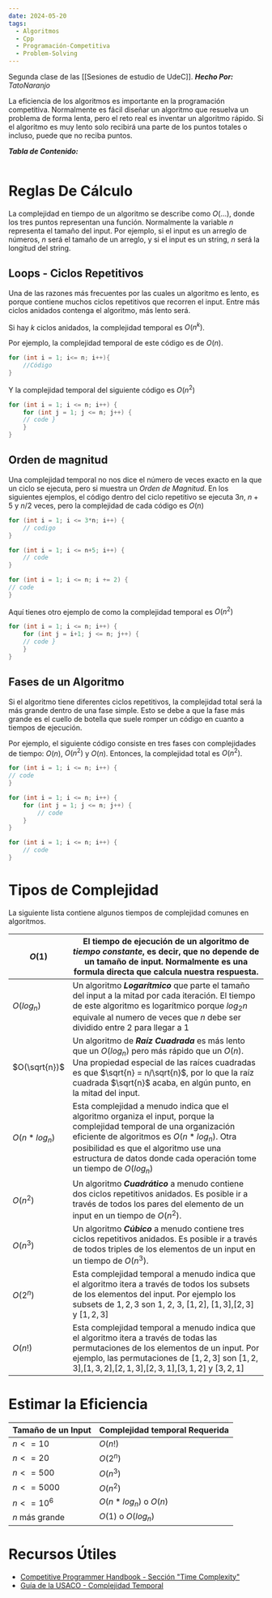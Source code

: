 ```yaml
---
date: 2024-05-20
tags:
  - Algoritmos
  - Cpp
  - Programación-Competitiva
  - Problem-Solving
---
```


Segunda clase de las [[Sesiones de estudio de UdeC]].
***Hecho Por:*** *TatoNaranjo*

La eficiencia de los algoritmos es importante en la programación competitiva. Normalmente es fácil diseñar un algoritmo que resuelva un problema de forma lenta, pero el reto real es inventar un algoritmo rápido. Si el algoritmo es muy lento solo recibirá una parte de los puntos totales o incluso, puede que no reciba puntos.

***Tabla de Contenido:***
```table-of-contents
```

# Reglas De Cálculo
La complejidad en tiempo de un algoritmo se describe como $O(...)$, donde los tres puntos representan una función. Normalmente la variable $n$ representa el tamaño del input. Por ejemplo, si el input es un arreglo de números, $n$ será el tamaño de un arreglo, y si el input es un string, $n$ será la longitud del string. 

## Loops - Ciclos Repetitivos
Una de las razones más frecuentes por las cuales un algoritmo es lento, es porque contiene muchos ciclos repetitivos que recorren el input. Entre más ciclos anidados contenga el algoritmo, más lento será.

Si hay $k$ ciclos anidados, la complejidad temporal es $O(n^k)$.

Por ejemplo, la complejidad temporal de este código es de $O(n)$.

```cpp
for (int i = 1; i<= n; i++){
	//Código
}
```

Y la complejidad temporal del siguiente código es $O(n^2)$

```cpp
for (int i = 1; i <= n; i++) { 
	for (int j = 1; j <= n; j++) { 
	// code } 
	}
}
```

## Orden de magnitud
Una complejidad temporal no nos dice el número de veces exacto en la que un ciclo se ejecuta, pero si muestra un *Orden de Magnitud*. En los siguientes ejemplos, el código dentro del ciclo repetitivo se ejecuta $3n$, $n+5$ y $n/2$ veces, pero la complejidad de cada código es $O(n)$

```cpp
for (int i = 1; i <= 3*n; i++) { 
	// codigo 
}
```

```cpp
for (int i = 1; i <= n+5; i++) { 
	// code 
}
```

```cpp
for (int i = 1; i <= n; i += 2) {
// code 
}
```

Aquí tienes otro ejemplo de como la complejidad temporal es $O(n^2)$

```cpp
for (int i = 1; i <= n; i++) { 
	for (int j = i+1; j <= n; j++) { 
	// code } 
	}
}
```

## Fases de un Algoritmo

Si el algoritmo tiene diferentes ciclos repetitivos, la complejidad total será la más grande dentro de una fase simple. Esto se debe a que la fase más grande es el cuello de botella que suele romper un código en cuanto a tiempos de ejecución.

Por ejemplo, el siguiente código consiste en tres fases con complejidades de tiempo: $O(n)$, $O(n^2)$  y $O(n)$. Entonces, la complejidad total es $O(n^2)$.

```cpp
for (int i = 1; i <= n; i++) { 
// code 
}

for (int i = 1; i <= n; i++) { 
	for (int j = 1; j <= n; j++) { 
		// code 
	} 
} 

for (int i = 1; i <= n; i++) { 
	// code 
}
```

# Tipos de Complejidad
La siguiente lista contiene algunos tiempos de complejidad comunes en algoritmos.


| $O(1)$ | El tiempo de ejecución de un algoritmo de ***tiempo constante***, es decir, que no depende de un tamaño de input. Normalmente es una formula directa que calcula nuestra respuesta. |
| ---- | ---- |
| $O(log_n)$ | Un algoritmo ***Logarítmico*** que parte el tamaño del input a la mitad por cada iteración. El tiempo de este algoritmo es logarítmico porque $log_2 n$ equivale al numero de veces que $n$ debe ser dividido entre $2$ para llegar a 1 |
| $O(\sqrt{n})$ | Un algoritmo de ***Raíz Cuadrada*** es más lento que un $O(log_n)$ pero más rápido que un $O(n)$. Una propiedad especial de las raíces cuadradas es que $\sqrt{n} = n/\sqrt{n}$, por lo que la raíz cuadrada $\sqrt{n}$ acaba, en algún punto, en la mitad del input. |
| $O(n*log_n)$ | Esta complejidad a menudo indica que el algoritmo organiza el input, porque la complejidad temporal de una organización eficiente de algoritmos es $O(n*log_n)$. Otra posibilidad es que el algoritmo use una estructura de datos donde cada operación tome un tiempo de $O(log_n)$ |
| $O(n^2)$ | Un algoritmo ***Cuadrático*** a menudo contiene dos ciclos repetitivos anidados. Es posible ir a través de todos los pares del elemento de un input en un tiempo de $O(n^2)$. |
| $O(n^3)$ | Un algoritmo ***Cúbico*** a menudo contiene tres ciclos repetitivos anidados. Es posible ir a través de todos triples de los elementos de un input en un tiempo de $O(n^3)$. |
| $O(2^n)$ | Esta complejidad temporal a menudo indica que el algoritmo itera a través de todos los subsets de los elementos del input. Por ejemplo los subsets de ${1,2,3}$ son $1$, $2$, $3$, $[1,2]$, $[1,3]$,$[2,3]$ y $[1,2,3]$ |
| $O(n!)$ | Esta complejidad temporal a menudo indica que el algoritmo itera a través de todas las permutaciones de los elementos de un input. Por ejemplo, las permutaciones de $[1,2,3]$ son $[1,2,3]$,$[1,3,2]$,$[2,1,3]$,$[2,3,1]$,$[3,1,2]$ y $[3,2,1]$ |

# Estimar la Eficiencia

| Tamaño de un Input | Complejidad temporal Requerida |
| ---- | ---- |
| $n<=10$ | $O(n!)$ |
| $n<=20$ | $O(2^n)$ |
| $n<=500$ | $O(n^3)$ |
| $n<=5000$ | $O(n^2)$ |
| $n<=10^6$ | $O(n*log_n)$ o $O(n)$ |
| $n$ más grande | $O(1)$ o $O(log_n)$ |

# Recursos Útiles
- [Competitive Programmer Handbook - Sección "Time Complexity"](https://usaco.guide/CPH.pdf)
- [Guía de la USACO - Complejidad Temporal](https://usaco.guide/bronze/time-comp?lang=cpp)
